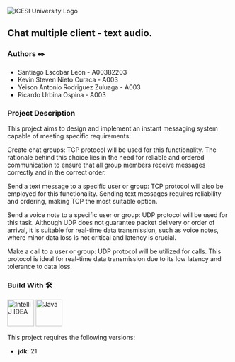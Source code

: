 ![ICESI University Logo](https://www.icesi.edu.co/launiversidad/images/La_universidad/logo_icesi.png)

## Chat multiple client - text audio.

### **Authors** ✒️

- Santiago Escobar Leon - A00382203
- Kevin Steven Nieto Curaca - A003
- Yeison Antonio Rodriguez Zuluaga - A003
- Ricardo Urbina Ospina - A003

### **Project Description**

This project aims to design and implement an instant messaging system capable of meeting specific requirements:

Create chat groups: TCP protocol will be used for this functionality. The rationale behind this choice lies in the need for reliable and ordered communication to ensure that all group members receive messages correctly and in the correct order.

Send a text message to a specific user or group: TCP protocol will also be employed for this functionality. Sending text messages requires reliability and ordering, making TCP the most suitable option.

Send a voice note to a specific user or group: UDP protocol will be used for this task. Although UDP does not guarantee packet delivery or order of arrival, it is suitable for real-time data transmission, such as voice notes, where minor data loss is not critical and latency is crucial.

Make a call to a user or group: UDP protocol will be utilized for calls. This protocol is ideal for real-time data transmission due to its low latency and tolerance to data loss.
### **Build With** 🛠️

<div style="text-align: left">
    <p>
        <a href="https://www.jetbrains.com/idea/" target="_blank"> <img alt="IntelliJ IDEA" src="https://cdn.svgporn.com/logos/intellij-idea.svg" height="60" width = "60"></a>
        <a href="https://www.java.com/" target="_blank"> <img alt="Java" src="https://cdn.svgporn.com/logos/java.svg" height="60" width = "60"></a>
    </p>
</div>

This project requires the following versions:

- **jdk**: 21
